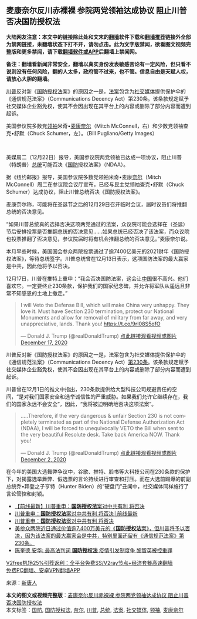  <h2>麦康奈尔反川赤裸裸 参院两党领袖达成协议 阻止川普否决国防授权法</h2> <p class="notice"><b>大陆网友注意：本文中的链接除此处和文末的<a href="https://github.com/bannedbook/fanqiang" >翻墙</a>软件下载和<a href="https://github.com/killgcd/justmysocks/blob/master/README.md">翻墙推荐</a>链接外全部为禁网链接，未翻墙状态下打不开，请勿点击。此为文字版禁闻，欲看图文视频完整版和更多禁闻，请下载<a href="https://github.com/bannedbook/fanqiang">翻墙软件或APP</a>后翻墙上禁闻网。</p><p>备注：翻墙看新闻非常安全，翻墙以真实身份发表敏感言论有一定风险，但只看不说则没有任何风险，翻的人太多，政府管不过来，也不管。信息自由是天赋人权，请放心大胆的翻墙。</b></p>  <div class="entry"> <p id="summary"><a href="https://www.bannedbook.org/bnews/tag/%e5%b7%9d%e6%99%ae/" class="st_tag internal_tag" rel="tag" title="标签 川普 下的日志">川普</a>反对新《<a href="https://www.bannedbook.org/bnews/tag/%E5%9B%BD%E9%98%B2%E6%8E%88%E6%9D%83%E6%B3%95/" class="st_tag internal_tag" rel="tag" title="标签 国防授权法 下的日志">国防授权法</a>案》的原因之一是，<a href="https://www.bannedbook.org/bnews/tag/%E6%B3%95%E6%A1%88/" class="st_tag internal_tag" rel="tag" title="标签 法案 下的日志">法案</a>包含为<a href="https://www.bannedbook.org/bnews/tag/%e7%a4%be%e4%ba%a4%e5%aa%92%e4%bd%93/" class="st_tag internal_tag" rel="tag" title="标签 社交媒体 下的日志">社交媒体</a>提供保护伞的《通信规范法案》（Communications Decency Act）第230条。该条款规定赋予社交媒体企业豁免权，使其不会因出现在其平台上的内容或删除了部分内容而遭到起诉。</p> <figure></figure> <p>美国参议院多数党<a href="https://www.bannedbook.org/bnews/tag/%E9%A2%86%E8%A2%96/" class="st_tag internal_tag" rel="tag" title="标签 领袖 下的日志">领袖</a>米奇•<a href="https://www.bannedbook.org/bnews/tag/%E9%BA%A6%E5%BA%B7%E5%A5%88%E5%B0%94/" class="st_tag internal_tag" rel="tag" title="标签 麦康奈尔 下的日志">麦康奈尔</a>（Mitch McConnell，右）和少数党领袖查克•舒默（Chuck Schumer，左）。（Bill Pugliano/Getty Images）</p> <p>&nbsp;</p> <p>美媒周二（12月22日）报导，美国参议院两党领袖已达成一项协议，阻止川普（特朗普）<a href="https://www.bannedbook.org/bnews/tag/%e6%80%bb%e7%bb%9f/" class="st_tag internal_tag" rel="tag" title="标签 总统 下的日志">总统</a>可能否决《<a href="https://www.bannedbook.org/bnews/tag/%E5%9B%BD%E9%98%B2/" class="st_tag internal_tag" rel="tag" title="标签 国防 下的日志">国防</a>授权法案》（NDAA）。</p>  <p>据《纽约邮报》报导，美国参议院多数党领袖米奇•麦康<a href="https://www.bannedbook.org/bnews/tag/%E5%A5%88%E5%B0%94/" class="st_tag internal_tag" rel="tag" title="标签 奈尔 下的日志">奈尔</a>（Mitch McConnell）周二在参议院会议厅宣布，已经与民主党领袖查克•舒默（Chuck Schumer）达成协议，阻止川普总统否决《国防授权法案》。</p> <p>麦康奈尔称，可能将在圣诞节之后的12月29日召开临时会议，届时议员们将推翻总统的否决意见。</p> <p>“如果川普总统真的选择否决这项两党通过的法案，众议院可能会选择在（圣诞）节后安排投票是否推翻总统的否决意见……如果总统已经否决了该法案，而众议院也投票推翻了否决意见，参议院届时将有机会推翻总统的否决意见。”麦康奈尔说。</p> <p>本月早些时候，美国国会参众两院投票通过了逾7400亿美元的2021财年《国防授权法案》，等待总统签字。川普总统曾在12月13日表示，这项国防法案的最大赢家是中共，因此他将予以否决。</p>  <p>12月17日，川普在推特上重申：“我会否决国防法案，这会让<span class='wp_keywordlink_affiliate'><a href="https://www.bannedbook.org/" title="中国" target="_blank">中国</a></span>很不高兴。他们喜欢它。一定要终止230条款，保护我们的国家纪念碑，并允许将军队从遥远且非常不知感恩的土地上撤走。”</p> <blockquote data-dnt="true" data-width="500"> <p dir="ltr" lang="en">I will Veto the Defense Bill, which will make China very unhappy. They love it. Must have Section 230 termination, protect our National Monuments and allow for removal of military from far away, and very unappreciative, lands. Thank you! <a href="https://t.co/9rI08S5ofO">https://t.co/9rI08S5ofO</a></p> <p>— Donald J. Trump (@realDonaldTrump) <a href="https://twitter.com/realDonaldTrump/status/1339594787133919239?ref_src=twsrc%5Etfw">点此链接观看视频或图片 December 17, 2020</a></p> </blockquote> <p>川普反对新《国防授权法案》的原因之一是，法案包含为社交媒体提供保护伞的《通信规范法案》（Communications Decency Act）<a href="http://cn.ntdtv.com/gb/第230条.htm">第230条</a>。该条款规定赋予社交媒体企业豁免权，使其不会因出现在其平台上的内容或删除了部分内容而遭到起诉。</p>  <p>川普曾在12月1日的推文中指出，230条款提供给大型科技公司规避责任的空间，“是对我们国家安全和选举诚信性的严重威胁。如果我们允许它继续存在，我们的国家永远不会安全”，因此，“我将被迫明确地否决这项法案”。</p> <blockquote data-dnt="true" data-width="500"> <p dir="ltr" lang="en">…..Therefore, if the very dangerous &amp; unfair Section 230 is not completely terminated as part of the National Defense Authorization Act (NDAA), I will be forced to unequivocally VETO the Bill when sent to the very beautiful Resolute desk. Take back America NOW. Thank you!</p> <p>— Donald J. Trump (@realDonaldTrump) <a href="https://twitter.com/realDonaldTrump/status/1333965375839621120?ref_src=twsrc%5Etfw">点此链接观看视频或图片 December 2, 2020</a></p> </blockquote> <p>在今年的美国大选舞弊争议中，谷歌、推特、脸书等大科技公司在230条款的保护下，对揭露选举舞弊、假选票的言论持续进行审查和打压。而在大选前踢爆的前副总统乔•拜登之子亨特（Hunter Biden）的“硬盘门”丑闻中，社交媒体同样施行了言论管控和封锁。</p>  <ul class='op-related-articles' title='相关阅读'> <li><a href='https://www.bannedbook.org/bnews/bannedvideo/20201218/1450421.html' target='_blank'>【前线最新】川普重申：<b>国防授权法</b>案对中共有利 将否决</a></li> <li><a href='https://www.bannedbook.org/bnews/taiwannews/20201218/1450281.html' target='_blank'>川普重申：<b>国防授权法</b>案对中共有利 将否决│前线最新</a></li> <li><a href='https://www.bannedbook.org/bnews/worldnews/20201218/1450243.html' target='_blank'>川普重申：<b>国防授权法</b>案对中共有利 将否决</a></li> <li><a href='https://www.bannedbook.org/bnews/bannedvideo/20201215/1448207.html' target='_blank'>美参众两院近日通过价值逾7,400万美元的《<b>国防授权法</b>案》，但川普将予以否决，因为该法案的最大赢家会是中共，特别里面还留有《通信规范法案》第230条。</a></li> <li><a href='https://www.bannedbook.org/bnews/baitai/20201215/1447814.html' target='_blank'>陈奎德 安华: 最高法判词 <b>国防授权法</b> 疫情引发制度争 黎智英被控重罪</a></li> </ul> <p class="texttj"> <a href="https://github.com/bannedbook/fanqiang/wiki/V2ray%E6%9C%BA%E5%9C%BA" target="_blank">V2free机场25%引荐返利：全平台免费SS/V2ray节点+经济套餐高速翻墙</a><br/> <a href="https://github.com/bannedbook/fanqiang/wiki/%E7%A6%81%E9%97%BB%E7%BD%91%E5%AE%89%E5%8D%93%E7%BF%BB%E5%A2%99%E6%96%B0%E9%97%BBAPP" target="_blank">免费PC翻墙、安卓VPN翻墙APP</a></p><p> 来源：<span class='wp_keywordlink_affiliate'><a href="https://www.ntdtv.com/" title="新唐人">新唐人</a></span> </p><a name='sharetosocial'></a>       <div><b>本文的图文或视频完整版</b>：<a href='https://www.bannedbook.org/bnews/topimagenews/20201223/1453440.html'>麦康奈尔反川赤裸裸 参院两党领袖达成协议 阻止川普否决国防授权法</a></div>  </div><!--END ENTRY--> <div class="postfooter"> <div>本文标签：<a href="https://www.bannedbook.org/bnews/tag/%E5%9B%BD%E9%98%B2/" rel="tag">国防</a>, <a href="https://www.bannedbook.org/bnews/tag/%E5%9B%BD%E9%98%B2%E6%8E%88%E6%9D%83%E6%B3%95/" rel="tag">国防授权法</a>, <a href="https://www.bannedbook.org/bnews/tag/%E5%A5%88%E5%B0%94/" rel="tag">奈尔</a>, <a href="https://www.bannedbook.org/bnews/tag/%e5%b7%9d%e6%99%ae/" rel="tag">川普</a>, <a href="https://www.bannedbook.org/bnews/tag/%e6%80%bb%e7%bb%9f/" rel="tag">总统</a>, <a href="https://www.bannedbook.org/bnews/tag/%E6%B3%95%E6%A1%88/" rel="tag">法案</a>, <a href="https://www.bannedbook.org/bnews/tag/%e7%a4%be%e4%ba%a4%e5%aa%92%e4%bd%93/" rel="tag">社交媒体</a>, <a href="https://www.bannedbook.org/bnews/tag/%E9%A2%86%E8%A2%96/" rel="tag">领袖</a>, <a href="https://www.bannedbook.org/bnews/tag/%E9%BA%A6%E5%BA%B7%E5%A5%88%E5%B0%94/" rel="tag">麦康奈尔</a></div>  </div><!--END POSTFOOTER--> 